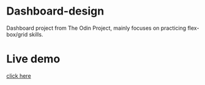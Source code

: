 # Dashboard-design
Dashboard project from The Odin Project, mainly focuses on practicing flex-box/grid skills. 

# Live demo
[click here](https://sauliuspetr.github.io/Dashboard-design/)
